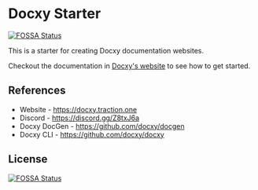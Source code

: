# Docxy Starter
[![FOSSA Status](https://app.fossa.com/api/projects/git%2Bgithub.com%2Fspinningrachel%2Fdocsxy-theme.svg?type=shield)](https://app.fossa.com/projects/git%2Bgithub.com%2Fspinningrachel%2Fdocsxy-theme?ref=badge_shield)


This is a starter for creating Docxy documentation websites.

Checkout the documentation in [Docxy's website](https://docxy.traction.one)
to see how to get started.

## References
* Website - https://docxy.traction.one
* Discord - https://discord.gg/Z8txJ6a
* Docxy DocGen - https://github.com/docxy/docgen
* Docxy CLI - https://github.com/docxy/docxy


## License
[![FOSSA Status](https://app.fossa.com/api/projects/git%2Bgithub.com%2Fspinningrachel%2Fdocsxy-theme.svg?type=large)](https://app.fossa.com/projects/git%2Bgithub.com%2Fspinningrachel%2Fdocsxy-theme?ref=badge_large)